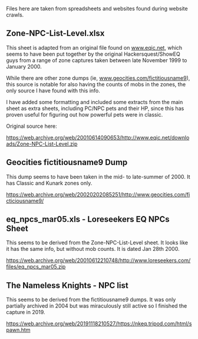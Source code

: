 Files here are taken from spreadsheets and websites found during website crawls.

## Zone-NPC-List-Level.xlsx

This sheet is adapted from an original file found on www.eqic.net, which seems to have been put together by the original Hackersquest/ShowEQ guys from a range of zone captures taken between late November 1999 to January 2000.

While there are other zone dumps (ie, www.geocities.com/fictitiousname9), this source is notable for also having the counts of mobs in the zones, the only source I have found with this info.

I have added some formatting and included some extracts from the main sheet as extra sheets, including PC/NPC pets and their HP, since this has proven useful for figuring out how powerful pets were in classic.

Original source here:

https://web.archive.org/web/20010614090653/http://www.eqic.net/downloads/Zone-NPC-List-Level.zip

## Geocities fictitiousname9 Dump

This dump seems to have been taken in the mid- to late-summer of 2000. It has Classic and Kunark zones only.

https://web.archive.org/web/20020202085251/http://www.geocities.com/ficticiousname9/

## eq_npcs_mar05.xls - Loreseekers EQ NPCs Sheet

This seems to be derived from the Zone-NPC-List-Level sheet. It looks like it has the same info, but without mob counts. It is dated Jan 28th 2000.

https://web.archive.org/web/20010612210748/http://www.loreseekers.com/files/eq_npcs_mar05.zip

## The Nameless Knights - NPC list

This seems to be derived from the fictitiousname9 dumps. It was only partially archived in 2004 but was miraculously still active so I finished the capture in 2019.

https://web.archive.org/web/20191118210527/https://nkeq.tripod.com/html/spawn.htm
